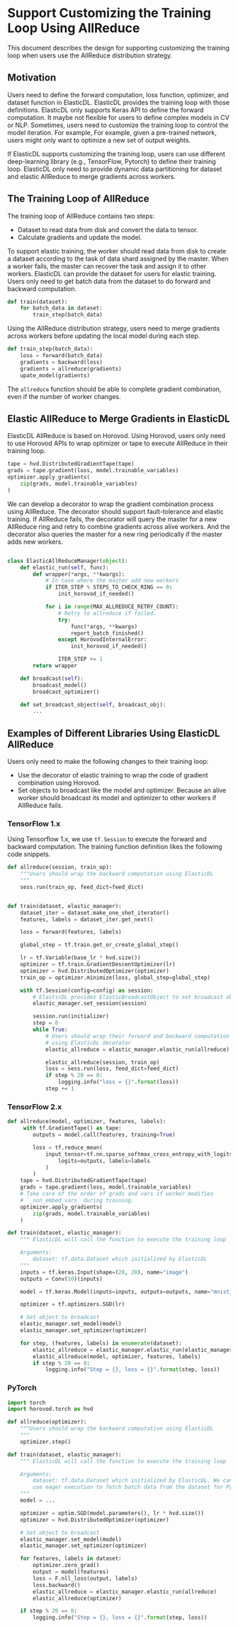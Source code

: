 # Support Customizing the Training Loop Using AllReduce

This document describes the design for supporting customizing
the training loop when users use the AllReduce distribution strategy.

## Motivation

Users need to define the forward computation, loss function,
optimizer, and dataset function in ElasticDL. ElasticDL provides
the training loop with those definitions. ElasticDL only supports
Keras API to define the forward computation. It maybe not flexible for
users to define complex models in CV or NLP. Sometimes, users need to
customize the training loop to control the model iteration. For example,
For example, given a pre-trained network, users might only want to
optimize a new set of output weights.

If ElasticDL supports customizing the training loop, users can use different
deep-learning library (e.g., TensorFlow, Pytorch) to define their training
loop. ElasticDL only need to provide dynamic data partitioning for
dataset and elastic AllReduce to merge gradients across workers.

## The Training Loop of AllReduce

The training loop of AllReduce contains two steps:

- Dataset to read data from disk and convert the data to tensor.
- Calculate gradients and update the model.

To support elastic training, the worker should read data from disk
to create a dataset according to the task of data shard assigned by the master.
When a worker fails, the master can recover the task and assign it to other
workers. ElasticDL can provide the dataset for users for
elastic training. Users only need to get batch data from the dataset to do
forward and backward computation.

```python
def train(dataset):
    for batch_data in dataset:
        train_step(batch_data)
```

Using the AllReduce distribution strategy, users need to merge gradients
across workers before updating the local model during each step.

```Python
def train_step(batch_data):
    loss = forward(batch_data)
    gradients = backward(loss)
    gradients = allreduce(gradients)
    upate_model(gradients)
```

The `allreduce` function should be able to
complete gradient combination, even if the number of worker changes.

## Elastic AllReduce to Merge Gradients in ElasticDL

ElasticDL AllReduce is based on Horovod. Using Horovod, users only need to
use Horovod APIs to wrap optimizer or tape to execute AllReduce in their
training loop.

```python
tape = hvd.DistributedGradientTape(tape)
grads = tape.gradient(loss, model.trainable_variables)
optimizer.apply_gradients(
    zip(grads, model.trainable_variables)
)
```

We can develop a decorator to wrap the gradient combination process
using AllReduce. The decorator should support fault-tolerance and
elastic training. If AllReduce fails, the decorator will query the
master for a new AllReduce ring and retry to combine gradients
across alive workers. And the decorator also queries the master
for a new ring periodically if the master adds new workers.

```python

class ElasticAllReduceManager(object):
    def elastic_run(self, func):
        def wrapper(*args, **kwargs):
            # In case where the master add new workers
            if ITER_STEP % STEPS_TO_CHECK_RING == 0:
                init_horovod_if_needed()

            for i in range(MAX_ALLREDUCE_RETRY_COUNT):
                # Retry to allreduce if failed.
                try:
                    func(*args, **kwargs)
                    report_batch_finished()
                except HorovodInternalError:
                    init_horovod_if_needed()

                ITER_STEP += 1
        return wrapper

    def broadcast(self):
        broadcast_model()
        broadcast_optimizer()

    def set_broadcast_object(self, broadcast_obj):
        ...

```

## Examples of Different Libraries Using ElasticDL AllReduce

Users only need to make the following changes to their training loop:

- Use the decorator of elastic training to wrap the code of gradient
combination using Horovod.
- Set objects to broadcast like the model and optimizer. Because an alive
worker should broadcast its model and optimizer to other workers if
AllReduce fails.

### TensorFlow 1.x

Using Tensorflow 1.x, we use `tf.Session` to execute the forward and backward
computation. The training function definition likes the following
code snippets.

```python
def allreduce(session, train_op):
    """Users should wrap the backward computation using ElasticDL
    """
    sess.run(train_op, feed_dict=feed_dict)


def train(dataset, elastic_manager):
    dataset_iter = dataset.make_one_shot_iterator()
    features, labels = dataset_iter.get_next()

    loss = forward(features, labels)

    global_step = tf.train.get_or_create_global_step()

    lr = tf.Variable(base_lr * hvd.size())
    optimizer = tf.train.GradientDescentOptimizer(lr)
    optimizer = hvd.DistributedOptimizer(optimizer)
    train_op = optimizer.minimize(loss, global_step=global_step)

    with tf.Session(config=config) as session:
        # ElasticDL provides ElasticBroadcastObject to set broadcast objects
        elastic_manager.set_session(session)

        session.run(initializer)
        step = 0
        while True:
            # Users should wrap their forward and backward computation
            # using ElasticDL decorator
            elastic_allreduce = elastic_manager.elastic_run(allreduce)

            elastic_allreduce(session, train_op)
            loss = sess.run(loss, feed_dict=feed_dict)
            if step % 20 == 0:
                logging.info("loss = {}".format(loss))
            step += 1
```

### TensorFlow 2.x

```python
def allreduce(model, optimizer, features, labels):
     with tf.GradientTape() as tape:
        outputs = model.call(features, training=True)

        loss = tf.reduce_mean(
            input_tensor=tf.nn.sparse_softmax_cross_entropy_with_logits(
                logits=outputs, labels=labels
            )
        )
    tape = hvd.DistributedGradientTape(tape)
    grads = tape.gradient(loss, model.trainable_variables)
    # Take care of the order of grads and vars if worker modifies
    # `_non_embed_vars` during training.
    optimizer.apply_gradients(
        zip(grads, model.trainable_variables)
    )

def train(dataset, elastic_manager):
    """ ElasticDL will call the function to execute the training loop

    Arguments:
        dataset: tf.data.Dataset which initialized by ElasticDL
    """
    inputs = tf.keras.Input(shape=(28, 28), name="image")
    outputs = Conv(10)(inputs)

    model = tf.keras.Model(inputs=inputs, outputs=outputs, name="mnist_model")

    optimizer = tf.optimizers.SGD(lr)

    # Set object to broadcast
    elastic_manager.set_model(model)
    elastic_manager.set_optimizer(optimizer)

    for step, (features, labels) in enumerate(dataset):
        elastic_allreduce = elastic_manager.elastic_run(elastic_manager)
        elastic_allreduce(model, optimizer, features, labels)
        if step % 20 == 0:
            logging.info("Step = {}, loss = {}".format(step, loss))

```

### PyTorch

```python
import torch
import horovod.torch as hvd

def allreduce(optimizer):
    """Users should wrap the backward computation using ElasticDL
    """
    optimizer.step()

def train(dataset, elastic_manager):
    """ ElasticDL will call the function to execute the training loop

    Arguments:
        dataset: tf.data.Dataset which initialized by ElasticDL. We can
        use eager execution to fetch batch data from the dataset for PyTorch.
    """
    model = ...

    optimizer = optim.SGD(model.parameters(), lr * hvd.size())
    optimizer = hvd.DistributedOptimizer(optimizer)

    # Set object to broadcast
    elastic_manager.set_model(model)
    elastic_manager.set_optimizer(optimizer)

    for features, labels in dataset:
        optimizer.zero_grad()
        output = model(features)
        loss = F.nll_loss(output, labels)
        loss.backward()
        elastic_allreduce = elastic_manager.elastic_run(allreduce)
        elastic_allreduce(optimizer)

    if step % 20 == 0:
        logging.info("Step = {}, loss = {}".format(step, loss))
```
